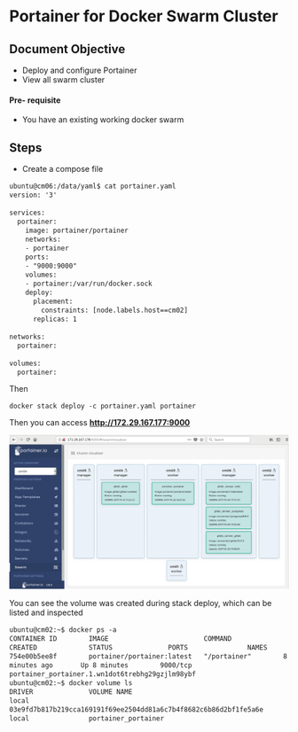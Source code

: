# Portainer for Docker Swarm Cluster

## Document Objective
- Deploy and configure Portainer
- View all swarm cluster

#### Pre- requisite
- You have an existing working docker swarm

## Steps

- Create a compose file

```
ubuntu@cm06:/data/yaml$ cat portainer.yaml
version: '3'

services:
  portainer:
    image: portainer/portainer
    networks:
    - portainer
    ports:
    - "9000:9000"
    volumes:
    - portainer:/var/run/docker.sock
    deploy:
      placement:
        constraints: [node.labels.host==cm02]
      replicas: 1

networks:
  portainer:

volumes:
  portainer:
```

Then
```
docker stack deploy -c portainer.yaml portainer
```

Then you can access __http://172.29.167.177:9000__


<center><img src="../imgs/20171022_portainer.png" width=650px></center>

You can see the volume was created during stack deploy, which can be listed and inspected

```
ubuntu@cm02:~$ docker ps -a
CONTAINER ID        IMAGE                        COMMAND             CREATED             STATUS              PORTS               NAMES
754e00b5ee8f        portainer/portainer:latest   "/portainer"        8 minutes ago       Up 8 minutes        9000/tcp            portainer_portainer.1.wn1dot6trebhg29gzjlm98ybf
ubuntu@cm02:~$ docker volume ls
DRIVER              VOLUME NAME
local               03e9fd7b817b219cca169191f69ee2504dd81a6c7b4f8682c6b86d2bf1fe5a6e
local               portainer_portainer

```
